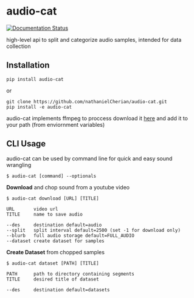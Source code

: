 
# audio-cat
[![Documentation Status](https://readthedocs.org/projects/audio-cat/badge/?version=latest)](https://audio-cat.readthedocs.io/en/latest/?badge=latest)

high-level api to split and categorize audio samples, intended for data collection

Installation
------------
```
pip install audio-cat
```
or
```
git clone https://github.com/nathanielCherian/audio-cat.git
pip install -e audio-cat
```
audio-cat implements ffmpeg to proccess download it [here](https://www.ffmpeg.org/download.html) and add it to your path (from enviornment variables)

CLI Usage
---------
audio-cat can be used by command line for quick and easy sound wrangling

```
$ audio-cat [command] --optionals
```

**Download** and chop sound from a youtube video
```
$ audio-cat download [URL] [TITLE]

URL       video url
TITLE     name to save audio

--des     destination default=audio
--split   split interval default=2500 (set -1 for download only)
--blurb   full audio storage default=FULL_AUDIO
--dataset create dataset for samples
```

**Create Dataset** from chopped samples
```
$ audio-cat dataset [PATH] [TITLE]

PATH      path to directory containing segments
TITLE     desired title of dataset

--des     destination default=datasets
```



